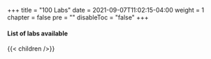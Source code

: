 +++
title = "100 Labs"
date = 2021-09-07T11:02:15-04:00
weight = 1
chapter = false
pre = ""
disableToc = "false"
+++

#### List of labs available
{{< children />}}
